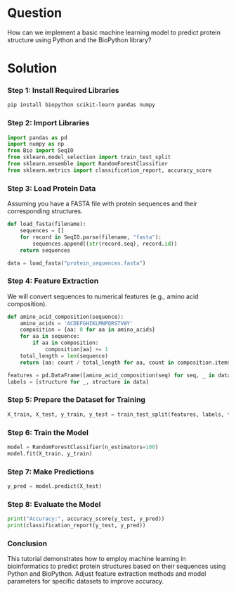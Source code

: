 # Question
How can we implement a basic machine learning model to predict protein structure using Python and the BioPython library?

# Solution

### Step 1: Install Required Libraries

```bash
pip install biopython scikit-learn pandas numpy
```

### Step 2: Import Libraries

```python
import pandas as pd
import numpy as np
from Bio import SeqIO
from sklearn.model_selection import train_test_split
from sklearn.ensemble import RandomForestClassifier
from sklearn.metrics import classification_report, accuracy_score
```

### Step 3: Load Protein Data

Assuming you have a FASTA file with protein sequences and their corresponding structures.

```python
def load_fasta(filename):
    sequences = []
    for record in SeqIO.parse(filename, "fasta"):
        sequences.append((str(record.seq), record.id))
    return sequences

data = load_fasta("protein_sequences.fasta")
```

### Step 4: Feature Extraction

We will convert sequences to numerical features (e.g., amino acid composition).

```python
def amino_acid_composition(sequence):
    amino_acids = 'ACDEFGHIKLMNPQRSTVWY'
    composition = {aa: 0 for aa in amino_acids}
    for aa in sequence:
        if aa in composition:
            composition[aa] += 1
    total_length = len(sequence)
    return {aa: count / total_length for aa, count in composition.items()}

features = pd.DataFrame([amino_acid_composition(seq) for seq, _ in data])
labels = [structure for _, structure in data]
```

### Step 5: Prepare the Dataset for Training

```python
X_train, X_test, y_train, y_test = train_test_split(features, labels, test_size=0.2, random_state=42)
```

### Step 6: Train the Model

```python
model = RandomForestClassifier(n_estimators=100)
model.fit(X_train, y_train)
```

### Step 7: Make Predictions

```python
y_pred = model.predict(X_test)
```

### Step 8: Evaluate the Model

```python
print("Accuracy:", accuracy_score(y_test, y_pred))
print(classification_report(y_test, y_pred))
```

### Conclusion

This tutorial demonstrates how to employ machine learning in bioinformatics to predict protein structures based on their sequences using Python and BioPython. Adjust feature extraction methods and model parameters for specific datasets to improve accuracy.